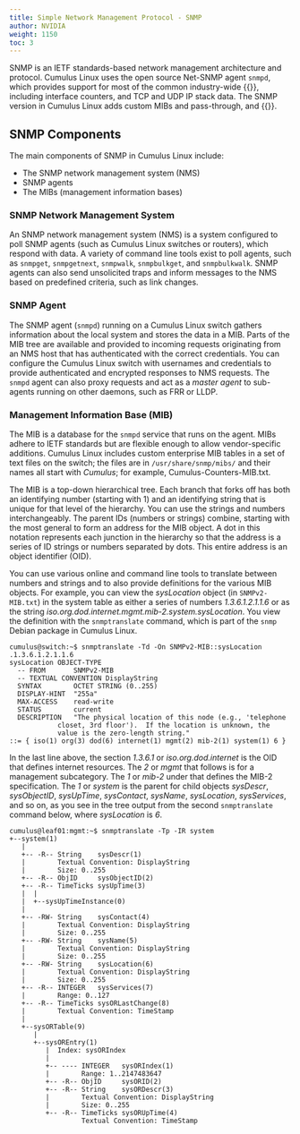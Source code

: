 ```yaml
---
title: Simple Network Management Protocol - SNMP
author: NVIDIA
weight: 1150
toc: 3
---
```


SNMP is an IETF standards-based network management architecture and protocol. Cumulus Linux uses the open source Net-SNMP agent `snmpd`, which provides support for most of the common industry-wide {{<link url="#management-information-base-mib" text="MIBs">}}, including interface counters, and TCP and UDP IP stack data. The SNMP version in Cumulus Linux adds custom MIBs and pass-through, and {{<link url="Configure-SNMP#pass-persist-scripts" text="pass-persist scripts">}}.

## SNMP Components

The main components of SNMP in Cumulus Linux include:

- The SNMP network management system (NMS)
- SNMP agents
- The MIBs (management information bases)

### SNMP Network Management System

An SNMP network management system (NMS) is a system configured to poll SNMP agents (such as Cumulus Linux switches or routers), which respond with data. A variety of command line tools exist to poll agents, such as `snmpget`, `snmpgetnext`, `snmpwalk`, `snmpbulkget`, and `snmpbulkwalk`. SNMP agents can also send unsolicited traps and inform messages to the NMS based on predefined criteria, such as link changes.

### SNMP Agent

The SNMP agent (`snmpd`) running on a Cumulus Linux switch gathers information about the local system and stores the data in a MIB. Parts of the MIB tree are available and provided to incoming requests originating from an NMS host that has authenticated with the correct credentials. You can configure the Cumulus Linux switch with usernames and credentials to provide authenticated and encrypted responses to NMS requests. The `snmpd` agent can also proxy requests and act as a *master agent* to sub-agents running on other daemons, such as FRR or LLDP.

### Management Information Base (MIB)

The MIB is a database for the `snmpd` service that runs on the agent. MIBs adhere to IETF standards but are flexible enough to allow vendor-specific additions. Cumulus Linux includes custom enterprise MIB tables in a set of text files on the switch; the files are in `/usr/share/snmp/mibs/` and their names all start with *Cumulus*; for example, Cumulus-Counters-MIB.txt.

The MIB is a top-down hierarchical tree. Each branch that forks off has both an identifying number (starting with 1) and an identifying string that is unique for that level of the hierarchy. You can use the strings and numbers interchangeably. The parent IDs (numbers or strings) combine, starting with the most general to form an address for the MIB object. A dot in this notation represents each junction in the hierarchy so that the address is a series of ID strings or numbers separated by dots. This entire address is an object identifier (OID).
<!-- vale off -->
You can use various online and command line tools to translate between numbers and strings and to also provide definitions for the various MIB objects. For example, you can view the *sysLocation* object (in `SNMPv2-MIB.txt`) in the system table as either a series of numbers *1.3.6.1.2.1.1.6* or as the string *iso.org.dod.internet.mgmt.mib-2.system.sysLocation*. You view the definition with the `snmptranslate` command, which is part of the `snmp` Debian package in Cumulus Linux.
<!-- vale on -->
```
cumulus@switch:~$ snmptranslate -Td -On SNMPv2-MIB::sysLocation
.1.3.6.1.2.1.1.6
sysLocation OBJECT-TYPE
  -- FROM       SNMPv2-MIB
  -- TEXTUAL CONVENTION DisplayString
  SYNTAX        OCTET STRING (0..255)
  DISPLAY-HINT  "255a"
  MAX-ACCESS    read-write
  STATUS        current
  DESCRIPTION   "The physical location of this node (e.g., 'telephone
            closet, 3rd floor').  If the location is unknown, the
            value is the zero-length string."
::= { iso(1) org(3) dod(6) internet(1) mgmt(2) mib-2(1) system(1) 6 }
```
<!-- vale off -->
In the last line above, the section *1.3.6.1* or *iso.org.dod.internet* is the OID that defines internet resources. The *2* or *mgmt* that follows is for a management subcategory. The *1* or *mib-2* under that defines the MIB-2 specification. The *1* or *system* is the parent for child objects *sysDescr*, *sysObjectID*, *sysUpTime*, *sysContact*, *sysName*, *sysLocation*, *sysServices*, and so on, as you see in the tree output from the second `snmptranslate` command below, where *sysLocation* is *6*.
<!-- vale on -->
```
cumulus@leaf01:mgmt:~$ snmptranslate -Tp -IR system
+--system(1)
   |
   +-- -R-- String    sysDescr(1)
   |        Textual Convention: DisplayString
   |        Size: 0..255
   +-- -R-- ObjID     sysObjectID(2)
   +-- -R-- TimeTicks sysUpTime(3)
   |  |
   |  +--sysUpTimeInstance(0)
   |
   +-- -RW- String    sysContact(4)
   |        Textual Convention: DisplayString
   |        Size: 0..255
   +-- -RW- String    sysName(5)
   |        Textual Convention: DisplayString
   |        Size: 0..255
   +-- -RW- String    sysLocation(6)
   |        Textual Convention: DisplayString
   |        Size: 0..255
   +-- -R-- INTEGER   sysServices(7)
   |        Range: 0..127
   +-- -R-- TimeTicks sysORLastChange(8)
   |        Textual Convention: TimeStamp
   |
   +--sysORTable(9)
      |
      +--sysOREntry(1)
         |  Index: sysORIndex
         |
         +-- ---- INTEGER   sysORIndex(1)
         |        Range: 1..2147483647
         +-- -R-- ObjID     sysORID(2)
         +-- -R-- String    sysORDescr(3)
         |        Textual Convention: DisplayString
         |        Size: 0..255
         +-- -R-- TimeTicks sysORUpTime(4)
                  Textual Convention: TimeStamp
```
